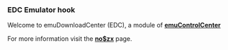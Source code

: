 ### EDC Emulator hook

Welcome to emuDownloadCenter (EDC), a module of [**emuControlCenter**](https://github.com/PhoenixInteractiveNL/emuControlCenter/wiki/)

For more information visit the [**no$zx**](https://github.com/PhoenixInteractiveNL/edc-masterhook/wiki/Emulator-nozx#menu) page.
